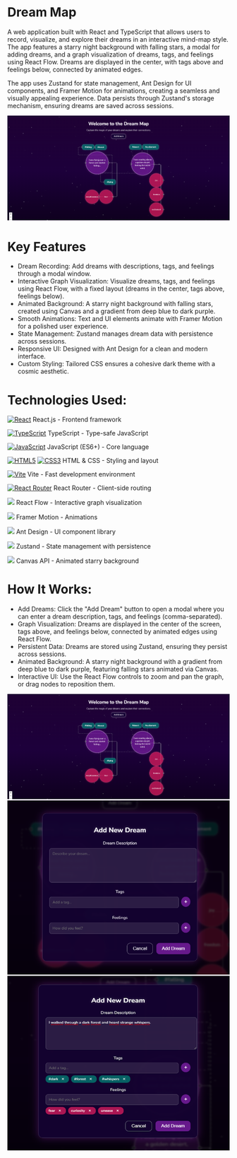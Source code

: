 # Dream Map

A web application built with React and TypeScript that allows users to record, visualize, and explore their dreams in an interactive mind-map style. The app features a starry night background with falling stars, a modal for adding dreams, and a graph visualization of dreams, tags, and feelings using React Flow. Dreams are displayed in the center, with tags above and feelings below, connected by animated edges.

The app uses Zustand for state management, Ant Design for UI components, and Framer Motion for animations, creating a seamless and visually appealing experience. Data persists through Zustand's storage mechanism, ensuring dreams are saved across sessions.

![Dream Map Screenshot](https://raw.githubusercontent.com/trenches022/dream-map/main/assets/dream-map-screenshot3.png)

#  Key Features

* Dream Recording: Add dreams with descriptions, tags, and feelings through a modal window.
* Interactive Graph Visualization: Visualize dreams, tags, and feelings using React Flow, with a fixed layout (dreams in the center, tags above, feelings below).
* Animated Background: A starry night background with falling stars, created using Canvas and a gradient from deep blue to dark purple.
* Smooth Animations: Text and UI elements animate with Framer Motion for a polished user experience.
* State Management: Zustand manages dream data with persistence across sessions.
* Responsive UI: Designed with Ant Design for a clean and modern interface.
* Custom Styling: Tailored CSS ensures a cohesive dark theme with a cosmic aesthetic.

# Technologies Used:

<a href="https://reactjs.org/" target="_blank" rel="noreferrer"><img src="https://raw.githubusercontent.com/danielcranney/readme-generator/main/public/icons/skills/react-colored.svg" width="23" height="23" alt="React" /></a> React.js - Frontend framework

<a href="https://www.typescriptlang.org/" target="_blank" rel="noreferrer"><img src="https://raw.githubusercontent.com/danielcranney/readme-generator/main/public/icons/skills/typescript-colored.svg" width="23" height="23" alt="TypeScript" /></a> TypeScript - Type-safe JavaScript

<a href="https://developer.mozilla.org/en-US/docs/Web/JavaScript" target="_blank" rel="noreferrer"><img src="https://raw.githubusercontent.com/danielcranney/readme-generator/main/public/icons/skills/javascript-colored.svg" width="23" height="23" alt="JavaScript" /></a> JavaScript (ES6+) - Core language

<a href="https://developer.mozilla.org/en-US/docs/Glossary/HTML5" target="_blank" rel="noreferrer"><img src="https://raw.githubusercontent.com/danielcranney/readme-generator/main/public/icons/skills/html5-colored.svg" width="23" height="23" alt="HTML5" /></a> <a href="https://www.w3.org/TR/CSS/#css" target="_blank" rel="noreferrer"><img src="https://raw.githubusercontent.com/danielcranney/readme-generator/main/public/icons/skills/css3-colored.svg" width="23" height="23" alt="CSS3" /></a> HTML & CSS - Styling and layout

<a href="https://vitejs.dev/" target="_blank" rel="noreferrer"><img src="https://raw.githubusercontent.com/danielcranney/readme-generator/main/public/icons/skills/vite-colored.svg" width="23" height="23" alt="Vite" /></a> Vite - Fast development environment

<a href="https://reactrouter.com/" target="_blank" rel="noreferrer"><img src="https://raw.githubusercontent.com/danielcranney/readme-generator/main/public/icons/skills/react-colored.svg" width="23" height="23" alt="React Router" /></a> React Router - Client-side routing

<a href="https://reactflow.dev/" target="_blank" rel="noreferrer"><img src="https://reactflow.dev/favicon.ico" height="23"/></a> React Flow - Interactive graph visualization

<a href="https://www.framer.com/motion/" target="_blank" rel="noreferrer"><img src="https://cdn.jsdelivr.net/gh/devicons/devicon@latest/icons/framermotion/framermotion-original.svg" height="23"/></a> Framer Motion - Animations

<a href="https://ant.design/" target="_blank" rel="noreferrer"><img src="https://cdn.jsdelivr.net/gh/devicons/devicon@latest/icons/antdesign/antdesign-original.svg" height="23"/></a> Ant Design - UI component library

<a href="https://zustand-demo.pmnd.rs/" target="_blank" rel="noreferrer"><img src="https://avatars.githubusercontent.com/u/30204434?s=200&v=4" height="23"/></a> Zustand - State management with persistence

<a href="https://developer.mozilla.org/en-US/docs/Web/API/Canvas_API" target="_blank" rel="noreferrer"><img src="https://cdn-icons-png.flaticon.com/128/5968/5968282.png" height="23"/></a> Canvas API - Animated starry background

# How It Works:

* Add Dreams: Click the "Add Dream" button to open a modal where you can enter a dream description, tags, and feelings (comma-separated).
* Graph Visualization: Dreams are displayed in the center of the screen, tags above, and feelings below, connected by animated edges using React Flow.
* Persistent Data: Dreams are stored using Zustand, ensuring they persist across sessions.
* Animated Background: A starry night background with a gradient from deep blue to dark purple, featuring falling stars animated via Canvas.
* Interactive UI: Use the React Flow controls to zoom and pan the graph, or drag nodes to reposition them.

![Dream Map Screenshot](https://raw.githubusercontent.com/trenches022/dream-map/main/assets/dream-map-screenshot3.png)
![Dream Map Screenshot](https://raw.githubusercontent.com/trenches022/dream-map/main/assets/dream-map-screenshot4.png)
![Dream Map Screenshot](https://raw.githubusercontent.com/trenches022/dream-map/main/assets/dream-map-screenshot5.png)
